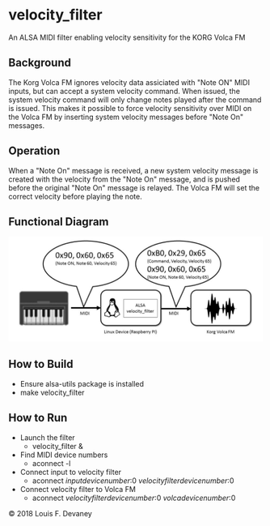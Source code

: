 # velocity_filter
An ALSA MIDI filter enabling velocity sensitivity for the KORG Volca FM

## Background
The Korg Volca FM ignores velocity data assiciated with "Note ON" MIDI inputs, but can accept a system velocity command.  When issued, the system velocity command will only change notes played after the command is issued.  This makes it possible to force velocity sensitivity over MIDI on the Volca FM by inserting system velocity messages before "Note On" messages.

## Operation
When a "Note On" message is received, a new system velocity message is created  with the velocity from the "Note On" message, and  is pushed before the original "Note On" message is relayed. The Volca FM will set the correct velocity before playing the note.

## Functional Diagram
![diagram](/assets/diagram.jpg)

## How to Build
* Ensure alsa-utils package is installed
* make velocity_filter

## How to Run
* Launch the filter
  * velocity_filter &
* Find MIDI device numbers
  * aconnect -l
* Connect input to velocity filter
  * aconnect _inputdevicenumber_:0 _velocityfilterdevicenumber_:0
* Connect velocity filter to Volca FM
  * aconnect _velocityfilterdevicenumber_:0 _volcadevicenumber_:0


:copyright: 2018 Louis F. Devaney